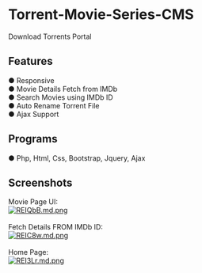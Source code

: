 # Torrent-Movie-Series-CMS
Download Torrents Portal

<h2> Features </h2>
 ● Responsive <br>
 ● Movie Details Fetch from IMDb <br>
 ● Search Movies using IMDb ID <br>
 ● Auto Rename Torrent File <br>
 ● Ajax Support

<h2> Programs </h2>
 ● Php, Html, Css, Bootstrap, Jquery, Ajax <br>
 <h2> Screenshots </h2>
Movie Page UI:<br>
<a href="https://extraimage.xyz/pix/REIQbB"><img src="https://i3.extraimage.xyz/pix/2022/12/04/REIQbB.md.png" alt="REIQbB.md.png" border="0"></a><br> <br>
Fetch Details FROM IMDb ID: <br>
<a href="https://extraimage.xyz/pix/REIC8w"><img src="https://i3.extraimage.xyz/pix/2022/12/04/REIC8w.md.png" alt="REIC8w.md.png" border="0"></a> <br> <br>
  Home Page:  <br>
<a href="https://extraimage.xyz/pix/REI3Lr"><img src="https://i3.extraimage.xyz/pix/2022/12/04/REI3Lr.md.png" alt="REI3Lr.md.png" border="0"></a>
